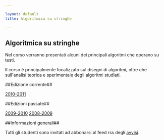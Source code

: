 ```yaml
---

layout: default
title: Algoritmica su stringhe

---
```

## Algoritmica su stringhe

Nel corso verranno presentati alcuni dei principali algoritmi che operano su testi.

Il corso è principalmente focalizzato sul disegni di algoritmi, oltre che sull'analisi teorica e sperimentale degli algoritmi studiati.

##Edizione corrente##

[2010-2011](2010-11.html)

##Edizioni passate##

[2009-2010](2009-10.html)
[2008-2009](2008-09.html)

##Informazioni generali##

Tutti gli studenti sono invitati ad abbonarsi al feed rss degli
[avvisi](http://identi.ca/gianlucadellavedova/rss).
